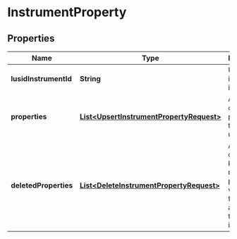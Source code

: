 
# InstrumentProperty

## Properties
Name | Type | Description | Notes
------------ | ------------- | ------------- | -------------
**lusidInstrumentId** | **String** | Unique instrument identifier |  [optional]
**properties** | [**List&lt;UpsertInstrumentPropertyRequest&gt;**](UpsertInstrumentPropertyRequest.md) | A collection of properties to create or update |  [optional]
**deletedProperties** | [**List&lt;DeleteInstrumentPropertyRequest&gt;**](DeleteInstrumentPropertyRequest.md) | A collection of property keys to remove property values from, if any are set for the instrument |  [optional]



